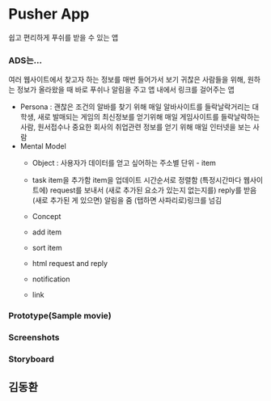 
# Pusher App
쉽고 편리하게 푸쉬를 받을 수 있는 앱

### ADS는...
여러 웹사이트에서 찾고자 하는 정보를 매번 들어가서 보기 귀찮은 사람들을 위해, 원하는 정보가 올라왔을 때 바로 푸쉬나 알림을 주고 앱 내에서 링크를 걸어주는 앱

* Persona : 괜찮은 조건의 알바를 찾기 위해 매일 알바사이트를 들락날락거리는 대학생, 새로 발매되는 게임의 최신정보를 얻기위해 매일 게임사이트를 들락날락하는 사람, 원서접수나 중요한 회사의 취업관련 정보를 얻기 위해 매일 인터넷을 보는 사람
* Mental Model 
	* Object : 사용자가 데이터를 얻고 싶어하는 주소별 단위 - item
	
	* task
	item을 추가함
	item을 업데이트 시간순서로 정렬함
	(특정시간마다 웹사이트에) request를 보내서 (새로 추가된 요소가 있는지 없는지를) reply를 받음
	(새로 추가된 게 있으면) 알림을 줌
	(탭하면 사파리로)링크를 넘김
	
	* Concept
	* add item
	* sort item
	* html request and reply
	* notification
	* link 

### Prototype(Sample movie)


### Screenshots



### Storyboard



## 김동환
